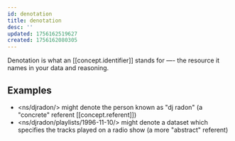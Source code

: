 ```yaml
---
id: denotation
title: denotation
desc: ''
updated: 1756162519627
created: 1756162080305
---
```


Denotation is what an [[concept.identifier]] stands for —- the resource it names in your data and reasoning.

## Examples

- <ns/djradon/> might denote the person known as "dj radon" (a "concrete" referent [[concept.referent]])
- <ns/djradon/playlists/1996-11-10/> might denote a dataset which specifies the tracks played on a radio show (a more "abstract" referent)

